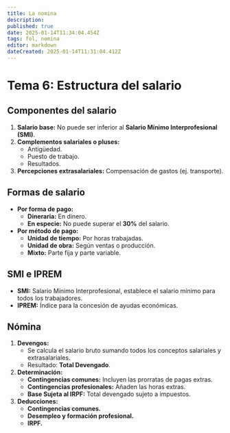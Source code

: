 ```yaml
---
title: La nomina
description: 
published: true
date: 2025-01-14T11:34:04.454Z
tags: fol, nomina
editor: markdown
dateCreated: 2025-01-14T11:31:04.412Z
---
```


# Tema 6: Estructura del salario

## Componentes del salario
1. **Salario base:** No puede ser inferior al **Salario Mínimo Interprofesional (SMI)**.
2. **Complementos salariales o pluses:**
   - Antigüedad.
   - Puesto de trabajo.
   - Resultados.
3. **Percepciones extrasalariales:** Compensación de gastos (ej. transporte).

## Formas de salario
- **Por forma de pago:**
  - **Dineraria:** En dinero.
  - **En especie:** No puede superar el **30%** del salario.
- **Por método de pago:**
  - **Unidad de tiempo:** Por horas trabajadas.
  - **Unidad de obra:** Según ventas o producción.
  - **Mixto:** Parte fija y parte variable.

## SMI e IPREM
- **SMI:** Salario Mínimo Interprofesional, establece el salario mínimo para todos los trabajadores.
- **IPREM:** Índice para la concesión de ayudas económicas.

## Nómina
1. **Devengos:**
   - Se calcula el salario bruto sumando todos los conceptos salariales y extrasalariales.
   - Resultado: **Total Devengado**.
2. **Determinación:**
   - **Contingencias comunes:** Incluyen las prorratas de pagas extras.
   - **Contingencias profesionales:** Añaden las horas extras.
   - **Base Sujeta al IRPF:** Total devengado sujeto a impuestos.
3. **Deducciones:**
   - **Contingencias comunes.**
   - **Desempleo y formación profesional.**
   - **IRPF.**
